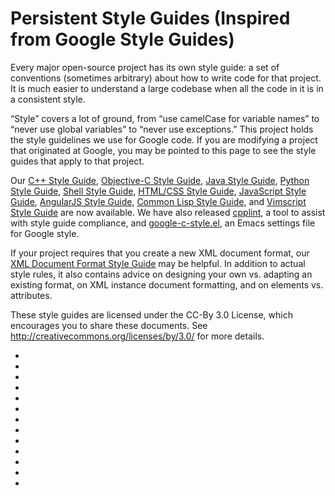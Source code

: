 Persistent Style Guides (Inspired from Google Style Guides)
================================================================

Every major open-source project has its own style guide: a set of conventions (sometimes arbitrary) about how to write code for that project. It is much easier to understand a large codebase when all the code in it is in a consistent style.

“Style” covers a lot of ground, from “use camelCase for variable names” to “never use global variables” to “never use exceptions.” This project holds the style guidelines we use for Google code. If you are modifying a project that originated at Google, you may be pointed to this page to see the style guides that apply to that project.

Our [C++ Style Guide][cpp], [Objective-C Style Guide][objc], [Java Style Guide][java], [Python Style Guide][py], [Shell Style Guide][sh], [HTML/CSS Style Guide][htmlcss], [JavaScript Style Guide][js], [AngularJS Style Guide][angular], [Common Lisp Style Guide][cl], and [Vimscript Style Guide][vim] are now available. We have also released [cpplint][cpplint], a tool to assist with style guide compliance, and [google-c-style.el][emacs], an Emacs settings file for Google style.

If your project requires that you create a new XML document format, our [XML Document Format Style Guide][xml] may be helpful. In addition to actual style rules, it also contains advice on designing your own vs. adapting an existing format, on XML instance document formatting, and on elements vs. attributes.

These style guides are licensed under the CC-By 3.0 License, which encourages you to share these documents. See http://creativecommons.org/licenses/by/3.0/ for more details.

* [cpp]: http://google.github.io/styleguide/cppguide.html
* [objc]: http://google.github.io/styleguide/objcguide.xml
* [java]: http://google.github.io/styleguide/javaguide.html
* [py]: http://google.github.io/styleguide/pyguide.html
* [sh]: http://google.github.io/styleguide/shell.xml
* [htmlcss]: http://google.github.io/styleguide/htmlcssguide.xml
* [js]: http://google.github.io/styleguide/javascriptguide.xml
* [angular]: http://google.github.io/styleguide/angularjs-google-style.html
* [cl]: http://google.github.io/styleguide/lispguide.xml
* [vim]: http://google.github.io/styleguide/vimscriptguide.xml
* [cpplint]: https://github.com/google/styleguide/tree/gh-pages/cpplint
* [emacs]: https://raw.githubusercontent.com/google/styleguide/gh-pages/google-c-style.el
* [xml]: http://google.github.io/styleguide/xmlstyle.html
